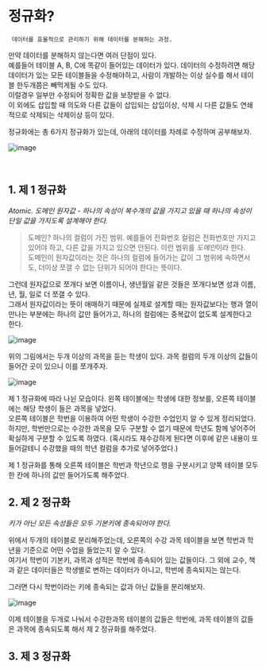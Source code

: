 # 정규화?

 ` 데이터를 효율적으로 관리하기 위해 데이터를 분해하는 과정.`

만약 데이터를 분해하지 않는다면 여러 단점이 있다.<br>
예를들어 테이블 A, B, C에 똑같이 들어있는 데이터가 있다. 데이터의 수정하려면 해당 데이터가 있는 모든 테이블들을 수정해야하고, 사람이 개발하는 이상 실수를 해서 테이블 한두개쯤은 빼먹게될 수도 있다.<br>
이럴경우 일부만 수정되어 정확한 값을 보장받을 수 없다.<br>
이 외에도 삽입할 때 의도와 다른 값들이 삽입되는 삽입이상, 삭제 시 다른 값들도 연쇄적으로 삭제되는 삭제이상 등이 있다.

정규화에는 총 6가지 정규화가 있는데, 아래의 데이터를 차례로 수정하며 공부해보자.

![image](https://user-images.githubusercontent.com/53729311/112869810-87d36780-90f8-11eb-9fd4-abc77df200eb.png)


<br>

## 1. 제 1 정규화

*Atomic. 도메인 원자값 - 하나의 속성이 복수개의 값을 가지고 있을 때 하나의 속성이 단일 값을 가지도록 설계해야 한다.*<br>
> 도메인? 하나의 컬럼이 가진 범위. 예를들어 전화번호 컬럼은 전화번호만 가지고 있어야 하고, 다른 값을 가지고 있으면 안된다. 이런 범위를 *도메인*이라 한다.<br>
도메인이 원자값이라는 것은 하나의 컬럼에 들어가는 값이 그 범위에 속하면서도, 더이상 쪼갤 수 없는 단위가 되어야 한다는 뜻이다.

그런데 원자값으로 쪼개다 보면 이름이나, 생년월일 같은 것들은 쪼개다보면 성과 이름, 년, 월, 일로 더 쪼갤 수 있다.<br>
그래서 원자값이라는 뜻이 애매하기 때문에 실제로 설계할 때는 원자값보다는 행과 열이 만나는 부분에는 하나의 값만 들어가고, 하나의 컬럼에는 중복값이 없도록 설계한다고 한다.

![image](https://user-images.githubusercontent.com/53729311/112869810-87d36780-90f8-11eb-9fd4-abc77df200eb.png)

위의 그림에서는 두개 이상의 과목을 듣는 학생이 있다. 과목 컬럼의 두개 이상의 값들이 들어간 곳이 있으니 이를 쪼개주자.

![image](https://user-images.githubusercontent.com/53729311/112870400-21027e00-90f9-11eb-8fe8-f1baa2d1e56d.png)



제 1 정규화에 따라 나뉜 모습이다. 왼쪽 테이블에는 학생에 대한 정보를, 오른쪽 테이블에는 해당 학생이 들은 과목을 넣었다.<br>
오른쪽 테이블은 학번을 이용하여 어떤 학생이 수강한 수업인지 알 수 있게 정리되었다. 하지만, 학번만으로는 수강한 과목을 모두 구분할 수 없기 때문에 학년도 함께 넣어주어 확실하게 구분할 수 있도록 하였다.
(혹시라도 재수강하게 된다면 이후에 같은 내용이 또 들어갈테니 수강했을 때의 학년 컬럼을 추가로 넣어주었다.)

제 1 정규화를 통해 오른쪽 테이블은 학번과 학년으로 행을 구분시키고 양쪽 테이블 모두 한 칸에 하나의 값만 들어가도록 해주었다.


## 2. 제 2 정규화

*키가 아닌 모든 속성들은 모두 기본키에 종속되어야 한다.*

위에서 두개의 테이블로 분리해주었는데, 오른쪽의 수강 과목 테이블을 보면 학번과 학년을 기준으로 어떤 수업을 들었는지 알 수 있다.<br>
여기서 학번이 기본키, 과목과 성적은 학번에 종속되어 있는 값들이다. 그 외에 교수, 책과 같은 데이터들은 학생별로 변하는 데이터가 아니고, 학번에 종속되지는 않는다.

그러면 다시 학번이라는 키에 종속되는 값과 아닌 값들을 분리해보자.

![image](https://user-images.githubusercontent.com/53729311/112869062-b43ab400-90f7-11eb-8912-3ab0cea90085.png)

이제 테이블을 두개로 나눠서 수강한과목 테이블의 값들은 학번에, 과목 테이블의 값들은 과목에 종속되도록 해서 제 2 정규화를 해주었다.


## 3. 제 3 정규화
